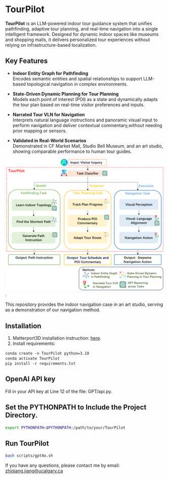 # TourPilot

**TourPilot** is an LLM-powered indoor tour guidance system that unifies pathfinding, adaptive tour planning, and real-time navigation into a single intelligent framework. Designed for dynamic indoor spaces like museums and shopping malls, it delivers personalized tour experiences without relying on infrastructure-based localization.

## Key Features

- **Indoor Entity Graph for Pathfinding**  
  Encodes semantic entities and spatial relationships to support LLM-based topological navigation in complex environments.

- **State-Driven Dynamic Planning for Tour Planning**  
  Models each point of interest (POI) as a state and dynamically adapts the tour plan based on real-time visitor preferences and inputs.

- **Narrated Tour VLN for Navigation**  
  Interprets natural language instructions and panoramic visual input to perform navigation and deliver contextual commentary,without needing prior mapping or sensors.

- **Validated in Real-World Scenarios**  
  Demonstrated in CF Market Mall, Studio Bell Museum, and an art studio, showing comparable performance to human tour guides.

 ![TourPilot](framework.png).

This repository provides the indoor navigation case in an art studio, serving as a demonstration of our navigation method.
## Installation
1. Matterport3D installation instruction: [here](https://github.com/peteanderson80/Matterport3DSimulator). 
2. Install requirements:
```setup
conda create -n TourPilot python=3.10
conda activate TourPilot
pip install -r requirements.txt
```

## OpenAI API key
Fill in your API key at Line 12 of the file: GPT/api.py.


## Set the PYTHONPATH to Include the Project Directory.
```bash
export PYTHONPATH=$PYTHONPATH:/path/to/your/TourPilot
```
## Run TourPilot
```bash
bash scripts/gpt4o.sh
```
If you have any questions, please contact me by email: zhiqiang.jiang@ucalgary.ca

